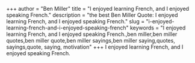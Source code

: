 +++
author = "Ben Miller"
title = "I enjoyed learning French, and I enjoyed speaking French."
description = "the best Ben Miller Quote: I enjoyed learning French, and I enjoyed speaking French."
slug = "i-enjoyed-learning-french-and-i-enjoyed-speaking-french"
keywords = "I enjoyed learning French, and I enjoyed speaking French.,ben miller,ben miller quotes,ben miller quote,ben miller sayings,ben miller saying,quotes, sayings,quote, saying, motivation"
+++
I enjoyed learning French, and I enjoyed speaking French.
